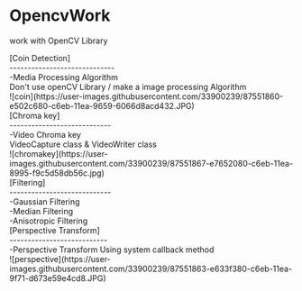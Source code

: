 # OpencvWork
work with OpenCV Library<div>
<div>
[Coin Detection]<div>
-----------------------------<div>
-Media Processing Algorithm <div>
Don't use openCV Library / make a image processing Algorithm <br>
![coin](https://user-images.githubusercontent.com/33900239/87551860-e502c680-c6eb-11ea-9659-6066d8acd432.JPG)
<br>
[Chroma key]<div>
----------------------------<div>
-Video Chroma key<div>
VideoCapture class & VideoWriter class<div>
</div>
![chromakey](https://user-images.githubusercontent.com/33900239/87551867-e7652080-c6eb-11ea-8995-f9c5d58db56c.jpg)
</div>
[Filtering] <div>
----------------------------<div>
-Gaussian Filtering<div>
-Median Filtering<div>
-Anisotropic Filtering<div>
<div>
[Perspective Transform]<div>
---------------------------<div>
-Perspective Transform Using system callback method<div>
</div>
![perspective](https://user-images.githubusercontent.com/33900239/87551863-e633f380-c6eb-11ea-9f71-d673e59e4cd8.JPG)


